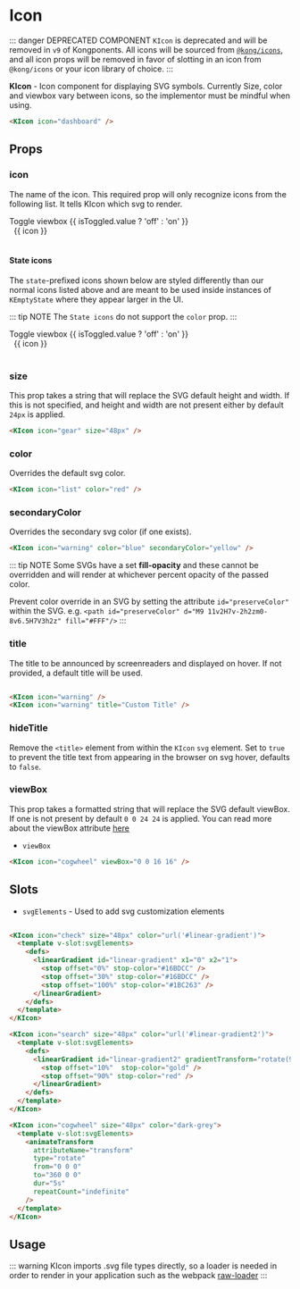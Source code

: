 # Icon

::: danger DEPRECATED COMPONENT
`KIcon` is deprecated and will be removed in `v9` of Kongponents. All icons will be sourced from [`@kong/icons`](https://github.com/Kong/icons), and all icon props will be removed in favor of slotting in an icon from `@kong/icons` or your icon library of choice.
:::

**KIcon** - Icon component for displaying SVG symbols. Currently Size, color and viewbox vary between icons, so the implementor must be mindful when using.

<KIcon icon="dashboard" />

```html
<KIcon icon="dashboard" />
```

## Props

### icon

The name of the icon. This required prop will only recognize icons from the following list. It tells KIcon which svg to render.

<div>
  <KToggle v-slot="{ isToggled, toggle }">
    <div>
      <KButton
        appearance="secondary"
        @click="toggle"
        class="toggle-viewbox-button"
      >
          Toggle viewbox {{ isToggled.value ? 'off' : 'on' }}
      </KButton>
      <div class="icon-row">
        <div v-for="icon in $icons" :class="{ displayHidden: stateIcons.includes(String(icon)) }">
          <div v-if="!stateIcons.includes(String(icon))"
            class="icon-cell"
            :class="{ hasBg: isToggled.value }"
          >
            <KIcon
            size="24px"
            :icon="icon" />
            <span>{{ icon }}</span>
          </div>
        </div>
      </div>
    </div>
  </KToggle>
</div>
&nbsp;

#### State icons

The `state`-prefixed icons shown below are styled differently than our normal icons listed above and are meant to be used inside instances of `KEmptyState` where they appear larger in the UI.

::: tip NOTE
The `State icons` do not support the `color` prop.
:::

<div>
  <KToggle v-slot="{ isToggled, toggle }">
    <div>
      <KButton
        appearance="secondary"
        class="toggle-viewbox-button"
        @click="toggle"
      >
        Toggle viewbox {{ isToggled.value ? 'off' : 'on' }}
      </KButton>
      <div class="state-icon-row">
        <div v-for="icon in displayStateIcons"
          class="icon-cell"
          :class="{ hasBg: isToggled.value }"
        >
          <KIcon
          size="96px"
          :icon="icon" />
          <span>{{ icon }}</span>
        </div>
      </div>
    </div>
  </KToggle>
</div>
&nbsp;

<script>
  export default {
    data () {
      const stateIcons = ['stateConfigure', 'stateGruceo', 'stateNoData', 'stateNoSearchResults', 'stateUpload']
      const displayStateIcons = this.$icons.filter(item => stateIcons.includes(item))

      return {
        // Add additional `state`-prefixed icons here as needed to display in the State icons section
        stateIcons,
        displayStateIcons
      }
    }
  }
</script>

### size

This prop takes a string that will replace the SVG default height and width. If this is not specified, and height and width are not present either by default `24px` is applied.

<KIcon icon="gear" size="48px" />

```html
<KIcon icon="gear" size="48px" />
```

### color

Overrides the default svg color.

<KIcon icon="list" color="red" />

```html
<KIcon icon="list" color="red" />
```

### secondaryColor

Overrides the secondary svg color (if one exists).

<KIcon icon="warning" color="blue" secondaryColor="yellow" />

```html
<KIcon icon="warning" color="blue" secondaryColor="yellow" />
```

::: tip NOTE
Some SVGs have a set **fill-opacity** and these cannot be overridden and will
render at whichever percent opacity of the passed color.

Prevent color override in an SVG by setting the attribute `id="preserveColor"`
within the SVG.
e.g. `<path id="preserveColor" d="M9 11v2H7v-2h2zm0-8v6.5H7V3h2z" fill="#FFF"/>`
:::

### title

The title to be announced by screenreaders and displayed on hover. If not provided, a default title will be used.

<div class="spacing-container">
  <KIcon icon="warning" />
  <KIcon icon="warning" title="Custom Title" />
</div>

```html
<KIcon icon="warning" />
<KIcon icon="warning" title="Custom Title" />
```

### hideTitle

Remove the `<title>` element from within the `KIcon` `svg` element. Set to `true` to prevent the title text from appearing in the browser on svg hover, defaults to `false`.

### viewBox

This prop takes a formatted string that will replace the SVG default viewBox. If one is not present by default `0 0 24 24` is applied.
You can read more about the viewBox attribute
[here](https://developer.mozilla.org/en-US/docs/Web/SVG/Attribute/viewBox)

- `viewBox`

<KIcon icon="cogwheel" viewBox="0 0 16 16" />

```html
<KIcon icon="cogwheel" viewBox="0 0 16 16" />
```

## Slots

- `svgElements` - Used to add svg customization elements

<div class="spacing-container">
  <KIcon icon="check" size="48px" color="url('#linear-gradient')">
    <template v-slot:svgElements>
      <defs>
        <linearGradient id="linear-gradient" x1="0" x2="1">
          <stop offset="0%" stop-color="#16BDCC" />
          <stop offset="30%" stop-color="#16BDCC" />
          <stop offset="100%" stop-color="#1BC263" />
        </linearGradient>
      </defs>
    </template>
  </KIcon>

  <KIcon icon="search" size="48px" color="url('#linear-gradient2')">
    <template v-slot:svgElements>
      <defs>
        <linearGradient id="linear-gradient2" gradientTransform="rotate(90)">
          <stop offset="10%"  stop-color="gold" />
          <stop offset="90%" stop-color="red" />
        </linearGradient>
      </defs>
    </template>
  </KIcon>

  <KIcon icon="cogwheel" size="48px" color="dark-grey">
    <template v-slot:svgElements>
      <animateTransform
        attributeName="transform"
        type="rotate"
        from="0 0 0"
        to="360 0 0"
        dur="5s"
        repeatCount="indefinite"
      />
    </template>
  </KIcon>
</div>

```html
<KIcon icon="check" size="48px" color="url('#linear-gradient')">
  <template v-slot:svgElements>
    <defs>
      <linearGradient id="linear-gradient" x1="0" x2="1">
        <stop offset="0%" stop-color="#16BDCC" />
        <stop offset="30%" stop-color="#16BDCC" />
        <stop offset="100%" stop-color="#1BC263" />
      </linearGradient>
    </defs>
  </template>
</KIcon>

<KIcon icon="search" size="48px" color="url('#linear-gradient2')">
  <template v-slot:svgElements>
    <defs>
      <linearGradient id="linear-gradient2" gradientTransform="rotate(90)">
        <stop offset="10%"  stop-color="gold" />
        <stop offset="90%" stop-color="red" />
      </linearGradient>
    </defs>
  </template>
</KIcon>

<KIcon icon="cogwheel" size="48px" color="dark-grey">
  <template v-slot:svgElements>
    <animateTransform
      attributeName="transform"
      type="rotate"
      from="0 0 0"
      to="360 0 0"
      dur="5s"
      repeatCount="indefinite"
    />
  </template>
</KIcon>
```

## Usage

::: warning
KIcon imports .svg file types directly, so a loader is needed in order to render in your application such as the webpack
[raw-loader](https://webpack.js.org/loaders/raw-loader/)
:::

<style lang="scss" scoped>
.icon-row {
  display: grid;
  grid-template-columns: repeat(3, 1fr);
  grid-gap: 10px;
  .displayHidden {
    display: none;
  }
  .icon-cell {
    display: flex;
    align-items: center;
    &.hasBg .kong-icon {
      background-color: blue;
    }
  }
  span {
    margin: 0 8px;
  }
}

.state-icon-row {
  display: grid;
  grid-template-columns: repeat(3, 1fr);
  .icon-cell {
    display: flex;
    align-items: center;
    &.hasBg .kong-icon {
      background-color: blue;
    }
  }
  span {
    margin: 0 8px 8px;
  }
}
.spacing-container {
  display: flex;
  gap: $kui-space-40;
  flex-direction: row;
}

.toggle-viewbox-button {
  margin-bottom: $kui-space-60;
}
</style>
